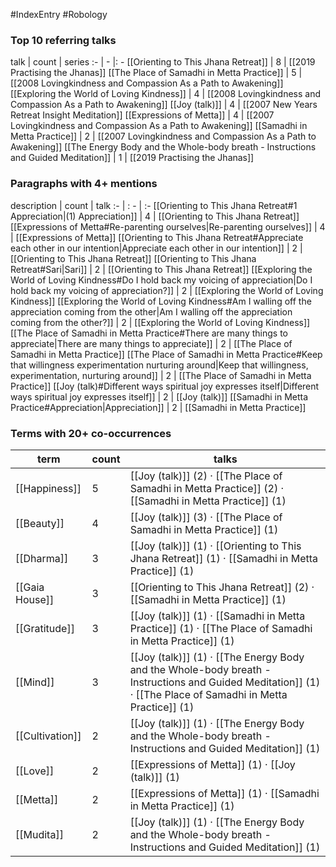 #IndexEntry #Robology

### Top 10 referring talks
talk | count | series
:- | - |: -
[[Orienting to This Jhana Retreat]] | 8 | [[2019 Practising the Jhanas]]
[[The Place of Samadhi in Metta Practice]] | 5 | [[2008 Lovingkindness and Compassion As a Path to Awakening]]
[[Exploring the World of Loving Kindness]] | 4 | [[2008 Lovingkindness and Compassion As a Path to Awakening]]
[[Joy (talk)]] | 4 | [[2007 New Years Retreat Insight Meditation]]
[[Expressions of Metta]] | 4 | [[2007 Lovingkindness and Compassion As a Path to Awakening]]
[[Samadhi in Metta Practice]] | 2 | [[2007 Lovingkindness and Compassion As a Path to Awakening]]
[[The Energy Body and the Whole-body breath - Instructions and Guided Meditation]] | 1 | [[2019 Practising the Jhanas]]

### Paragraphs with 4+ mentions
description | count | talk
:- | : - | :-
[[Orienting to This Jhana Retreat#1 Appreciation\|(1) Appreciation]] | 4 | [[Orienting to This Jhana Retreat]]
[[Expressions of Metta#Re-parenting ourselves\|Re-parenting ourselves]] | 4 | [[Expressions of Metta]]
[[Orienting to This Jhana Retreat#Appreciate each other in our intention\|Appreciate each other in our intention]] | 2 | [[Orienting to This Jhana Retreat]]
[[Orienting to This Jhana Retreat#Sari\|Sari]] | 2 | [[Orienting to This Jhana Retreat]]
[[Exploring the World of Loving Kindness#Do I hold back my voicing of appreciation\|Do I hold back my voicing of appreciation?]] | 2 | [[Exploring the World of Loving Kindness]]
[[Exploring the World of Loving Kindness#Am I walling off the appreciation coming from the other\|Am I walling off the appreciation coming from the other?]] | 2 | [[Exploring the World of Loving Kindness]]
[[The Place of Samadhi in Metta Practice#There are many things to appreciate\|There are many things to appreciate]] | 2 | [[The Place of Samadhi in Metta Practice]]
[[The Place of Samadhi in Metta Practice#Keep that willingness experimentation nurturing around\|Keep that willingness, experimentation, nurturing around]] | 2 | [[The Place of Samadhi in Metta Practice]]
[[Joy (talk)#Different ways spiritual joy expresses itself\|Different ways spiritual joy expresses itself]] | 2 | [[Joy (talk)]]
[[Samadhi in Metta Practice#Appreciation\|Appreciation]] | 2 | [[Samadhi in Metta Practice]]

### Terms with 20+ co-occurrences
term | count | talks
-|-|-
[[Happiness]] | 5 | <span class="counts">[[Joy (talk)]] (2) · [[The Place of Samadhi in Metta Practice]] (2) · [[Samadhi in Metta Practice]] (1)</span> 
[[Beauty]] | 4 | <span class="counts">[[Joy (talk)]] (3) · [[The Place of Samadhi in Metta Practice]] (1)</span> 
[[Dharma]] | 3 | <span class="counts">[[Joy (talk)]] (1) · [[Orienting to This Jhana Retreat]] (1) · [[Samadhi in Metta Practice]] (1)</span> 
[[Gaia House]] | 3 | <span class="counts">[[Orienting to This Jhana Retreat]] (2) · [[Samadhi in Metta Practice]] (1)</span> 
[[Gratitude]] | 3 | <span class="counts">[[Joy (talk)]] (1) · [[Samadhi in Metta Practice]] (1) · [[The Place of Samadhi in Metta Practice]] (1)</span> 
[[Mind]] | 3 | <span class="counts">[[Joy (talk)]] (1) · [[The Energy Body and the Whole-body breath - Instructions and Guided Meditation]] (1) · [[The Place of Samadhi in Metta Practice]] (1)</span> 
[[Cultivation]] | 2 | <span class="counts">[[Joy (talk)]] (1) · [[The Energy Body and the Whole-body breath - Instructions and Guided Meditation]] (1)</span> 
[[Love]] | 2 | <span class="counts">[[Expressions of Metta]] (1) · [[Joy (talk)]] (1)</span> 
[[Metta]] | 2 | <span class="counts">[[Expressions of Metta]] (1) · [[Samadhi in Metta Practice]] (1)</span> 
[[Mudita]] | 2 | <span class="counts">[[Joy (talk)]] (1) · [[The Energy Body and the Whole-body breath - Instructions and Guided Meditation]] (1)</span> 

